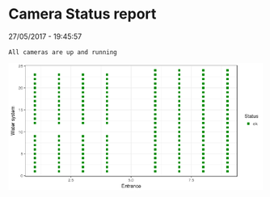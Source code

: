 Camera Status report
================
27/05/2017 - 19:45:57

    All cameras are up and running

![](camreport_files/figure-markdown_github/unnamed-chunk-2-1.png)
